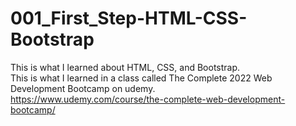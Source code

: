 # 001_First_Step-HTML-CSS-Bootstrap
This is what I learned about HTML, CSS, and Bootstrap.  
This is what I learned in a class called The Complete 2022 Web Development Bootcamp on udemy.  
https://www.udemy.com/course/the-complete-web-development-bootcamp/
